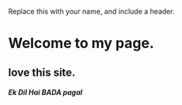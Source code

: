 Replace this with your name, and include a header.
# Welcome to my page.
## love this site.
##### Ek Dil Hai BADA pagal
